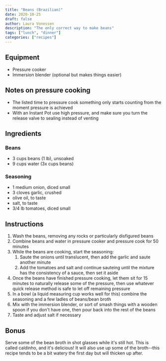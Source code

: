 ```yaml
---
title: "Beans (Brazilian)"
date: 2020-10-25
draft: false
author: Laura Vonessen
description: "The only correct way to make beans"
tags: ["lunch", "dinner"]
categories: ["recipes"]
---
```


## Equipment

- Pressure cooker
- Immersion blender (optional but makes things easier)

## Notes on pressure cooking

- The listed time to pressure cook something only starts counting from the moment pressure is achieved
- With an Instant Pot use high pressure, and make sure you turn the release valve to sealing instead of venting

## Ingredients

### Beans

- 3 cups beans (1 lb), unsoaked
- 9 cups water (3x cups beans)

### Seasoning

- 1 medium onion, diced small
- 3 cloves garlic, crushed
- olive oil, to taste
- salt, to taste
- 3/4 lb tomatoes, diced small

## Instructions

1. Wash the beans, removing any rocks or particularly disfigured beans
2. Combine beans and water in pressure cooker and pressure cook for 50 minutes
3. While the beans are cooking, start the seasoning:
   1. Saute the onions until translucent, then add the garlic and saute another minute
   2. Add the tomatoes and salt and continue sauteing until the mixture has the consistency of a sauce, then set it aside
4. Once the beans have finished pressure cooking, let them sit for 15 minutes to naturally release some of the pressure, then use whatever quick release method is safe to let off remaining pressure
5. In a bowl (a liquid measuring cup works well for this) combine the seasoning and a few ladles of beans/bean broth
6. Mix with the immersion blender, or sort of smash things with a wooden spoon if you don't have one, then pour back into the rest of the beans
7. Taste and adjust salt if necessary

## Bonus

Serve some of the bean broth in shot glasses while it's still hot. This is called caldinho, and it's delicious! It will also use up some of the broth--this recipe tends to be a bit watery the first day but will thicken up after.
